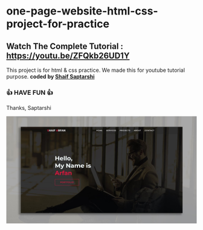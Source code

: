 # one-page-website-html-css-project-for-practice
## Watch The Complete Tutorial : https://youtu.be/ZFQkb26UD1Y

This project is for html &amp; css practice. We made this for youtube tutorial purpose.
<b>coded by [Shaif Saptarshi](https://github.com/shaifSaptarshi)</b>
### 👍 HAVE FUN 👍
Thanks, Saptarshi

![Watch Now](./img/Design.jpg)

